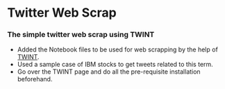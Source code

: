 # Twitter Web Scrap
### The simple twitter web scrap using TWINT

* Added the Notebook files to be used for web scrapping by the help of [TWINT](https://github.com/sohampod/twint).
* Used a sample case of IBM stocks to get tweets related to this term.
* Go over the TWINT page and do all the pre-requisite installation beforehand.
